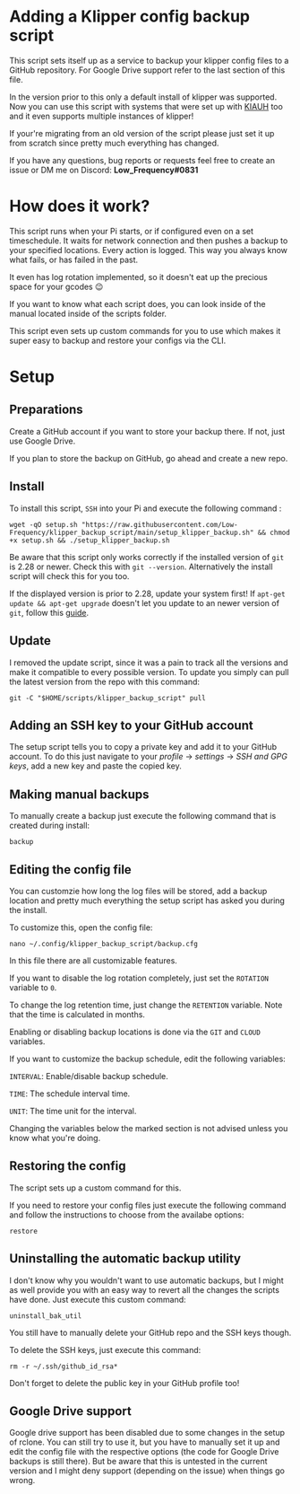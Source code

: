 # Adding a Klipper config backup script

This script sets itself up as a service to backup your klipper config files to a GitHub repository. For Google Drive support refer to the last section of this file.

In the version prior to this only a default install of klipper was supported. Now you can use this script with systems that were set up with [KIAUH](https://github.com/th33xitus/kiauh) too and it even supports multiple instances of klipper!

If your're migrating from an old version of the script please just set it up from scratch since pretty much everything has changed.

If you have any questions, bug reports or requests feel free to create an issue or DM me on Discord: **Low_Frequency#0831**

# How does it work?

This script runs when your Pi starts, or if configured even on a set timeschedule. It waits for network connection and then pushes a backup to your specified locations. Every action is logged. This way you always know what fails, or has failed in the past.

It even has log rotation implemented, so it doesn't eat up the precious space for your gcodes :wink:

If you want to know what each script does, you can look inside of the manual located inside of the scripts folder.

This script even sets up custom commands for you to use which makes it super easy to backup and restore your configs via the CLI.

# Setup

## Preparations

Create a GitHub account if you want to store your backup there. If not, just use Google Drive.

If you plan to store the backup on GitHub, go ahead and create a new repo.

## Install

To install this script, `SSH` into your Pi and execute the following command :
```shell
wget -qO setup.sh "https://raw.githubusercontent.com/Low-Frequency/klipper_backup_script/main/setup_klipper_backup.sh" && chmod +x setup.sh && ./setup_klipper_backup.sh
```

Be aware that this script only works correctly if the installed version of `git` is 2.28 or newer. Check this with `git --version`. Alternatively the install script will check this for you too.

If the displayed version is prior to 2.28, update your system first! If `apt-get update && apt-get upgrade` doesn't let you update to an newer version of `git`, follow this [guide](https://arslanmalik.medium.com/how-to-install-git-on-raspberry-pi-cdd6ee877e74).

## Update

I removed the update script, since it was a pain to track all the versions and make it compatible to every possible version. To update you simply can pull the latest version from the repo with this command:
```shell
git -C "$HOME/scripts/klipper_backup_script" pull
```

## Adding an SSH key to your GitHub account

The setup script tells you to copy a private key and add it to your GitHub account. To do this just navigate to your *profile* -> *settings* -> *SSH and GPG keys*, add a new key and paste the copied key.

## Making manual backups

To manually create a backup just execute the following command that is created during install:
```shell
backup
```

## Editing the config file

You can customzie how long the log files will be stored, add a backup location and pretty much everything the setup script has asked you during the install.

To customize this, open the config file:
```shell
nano ~/.config/klipper_backup_script/backup.cfg
```

In this file there are all customizable features.

If you want to disable the log rotation completely, just set the `ROTATION` variable to `0`.

To change the log retention time, just change the `RETENTION` variable. Note that the time is calculated in months.

Enabling or disabling backup locations is done via the `GIT` and `CLOUD` variables.

If you want to customize the backup schedule, edit the following variables:

`INTERVAL`: Enable/disable backup schedule.

`TIME`: The schedule interval time.

`UNIT`: The time unit for the interval.

Changing the variables below the marked section is not advised unless you know what you're doing.

## Restoring the config

The script sets up a custom command for this.

If you need to restore your config files just execute the following command and follow the instructions to choose from the availabe options:
```shell
restore
```

## Uninstalling the automatic backup utility

I don't know why you wouldn't want to use automatic backups, but I might as well provide you with an easy way to revert all the changes the scripts have done. Just execute this custom command:
```shell
uninstall_bak_util
```

You still have to manually delete your GitHub repo and the SSH keys though.

To delete the SSH keys, just execute this command:
```shell
rm -r ~/.ssh/github_id_rsa*
```

Don't forget to delete the public key in your GitHub profile too!

## Google Drive support

Google drive support has been disabled due to some changes in the setup of rclone. You can still try to use it, but you have to manually set it up and edit the config file with the respective options (the code for Google Drive backups is still there). But be aware that this is untested in the current version and I might deny support (depending on the issue) when things go wrong.